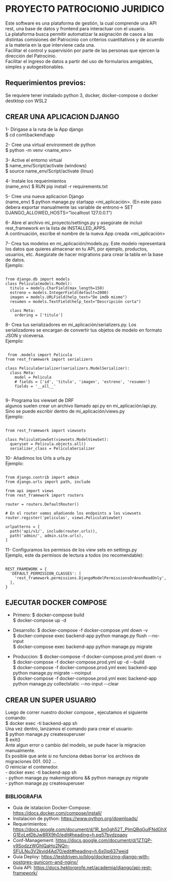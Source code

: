 # PROYECTO PATROCIONIO JURIDICO 
Este software es una plataforma de gestión, la cual comprende una API rest, una base de datos y frontend para interactuar con el usuario.<br/>
La plataforma busca permitir automatizar la asignación de casos a las distintas comisiones del Patrocinio con criterios cuantitativos y de acuerdo a la materia en la que interviene cada una. <br/>
Facilitar el control y supervisión por parte de las personas que ejercen la dirección del Patrocinio. <br/>
Facilitar el ingreso de datos a partir del uso de formularios amigables, simples y autogestionables. 

## Requerimientos previos: <br/>
 Se requiere tener instalado python 3, docker, docker-compose o docker destktop con WSL2 

## CREAR UNA APLICACION DJANGO 
1- Dirigase a la ruta de la App django <br/>
$ cd com\backend\app

2- Cree una virtual environment de python <br/>
$ python -m venv <name_env> 


3- Active el entorno virtual<br/>
$ name_env/Script/activate (windows) <br/>
$ source name_env/Script/activate (linux)


4- Instale los requerimientos<br />
(name_env) $ RUN pip install -r requirements.txt


5- Cree una nueva aplicacion Django<br />
(name_env) $ python manage.py startapp <mi_aplicación>.
(En este paso debera exportar manualmente las variable de entrono-> SET DJANGO_ALLOWED_HOSTS="localhost 127.0.0.1")


6- Abre el archivo mi_proyecto/settings.py y asegúrate de incluir rest_framework en la lista de INSTALLED_APPS. <br />
A continuación, escribe el nombre de la nueva App creada <mi_aplicación>


7- Crea tus modelos en mi_aplicación/models.py. Este modelo representará los datos que quieres almacenar en tu API, por ejemplo, productos, usuarios, etc. Asegúrate de hacer migrations para crear la tabla en la base de datos. <br />
Ejemplo:
<pre><code>
from django.db import models
class Pelicula(models.Model):
  titulo = models.CharField(max_length=150)
  estreno = models.IntegerField(default=2000)
  imagen = models.URLField(help_text="De imdb mismo")
  resumen = models.TextField(help_text="Descripción corta")

  class Meta:
    ordering = ['titulo']
</code></pre>


8- Crea tus serializadores en mi_aplicación/serializers.py. Los serializadores se encargan de convertir tus objetos de modelo en formato JSON y viceversa. <br />
Ejemplo:
<pre><code>
 from .models import Pelicula
from rest_framework import serializers

class PeliculaSerializer(serializers.ModelSerializer):
  class Meta:
    model = Pelicula
    # fields = ['id', 'titulo', 'imagen', 'estreno', 'resumen']
    fields = '__all__'
 
</code></pre>


9- Programa los viewset de DRF  <br />
algunos suelen crear un archivo llamado api.py en mi_aplicación/api.py.  <br />
Sino se puede escribir dentro de mi_aplicación/views.py <br />
Ejemplo:
<pre><code>
from rest_framework import viewsets

class PeliculaViewSet(viewsets.ModelViewSet):
  queryset = Pelicula.objects.all()
  serializer_class = PeliculaSerializer
</code></pre>
 

10- Añadimos los Urls a urls.py <br />
Ejemplo:
<pre><code>
from django.contrib import admin
from django.urls import path, include

from api import views
from rest_framework import routers

router = routers.DefaultRouter()

# En el router vamos añadiendo los endpoints a los viewsets
router.register('peliculas', views.PeliculaViewSet)

urlpatterns = [
  path('api/v1/', include(router.urls)),
  path('admin/', admin.site.urls),
]
</code></pre>


11- Configuramos los permisos de los view sets en settings.py <br />
Ejemplo, este da permisos de lectura a todos (no recomendable):
<pre><code> 
REST_FRAMEWORK = {
  'DEFAULT_PERMISSION_CLASSES': [                     
    'rest_framework.permissions.DjangoModelPermissionsOrAnonReadOnly',
  ],
}
</code></pre>



## EJECUTAR DOCKER COMPOSE 
- Primero:
\$ docker-compose build  <br />
\$ docker-compose up -d

- Desarrollo:
\$ docker-compose -f docker-compose.yml down -v <br />
\$ docker-compose exec backend-app python manage.py flush --no-input <br />
\$ docker-compose exec backend-app python manage.py migrate

- Produccion:
\$ docker-compose -f docker-compose.prod.yml down -v <br />
\$ docker-compose -f docker-compose.prod.yml up -d --build <br />
\$ docker-compose -f docker-compose.prod.yml exec backend-app python manage.py migrate --noinput <br />
\$ docker-compose -f docker-compose.prod.yml exec backend-app python manage.py collectstatic --no-input --clear

## CREAR UN SUPER USUARIO
Luego de correr nuestro docker compose , ejecutamos el siguiente comando: <br/>
\$ docker exec -ti backend-app sh <br/>
Una vez dentro, lanzamos el comando para crear el usuario: <br/>
\$ python manage.py createsuperuser <br/>
\$ exit() <br />
        Ante algun error o cambio del modelo, se pude hacer la migracion manualmente. <br/>
        Es posible que ante si no funciona debas borrar los archivos de migraciones 001. 002 ... <br/>
        O reiniciar el contenedor. <br/>
    - docker exec -ti backend-app sh <br/>
    - python manage.py makemigrations && python manage.py migrate <br/>
    - python manage.py createsuperuser <br/>



### BIBLIOGRAFIA
- Guia de istalacion Docker-Compose: https://docs.docker.com/compose/install/
- Instalacion de python: https://www.python.org/downloads/
- Requerimientos: https://docs.google.com/document/d/1R_bn0gh52T_PlmQBqGulFNdGhXG1EoLetDbJw8RX9h0/edit#heading=h.pg57bvdzqaqy
- Conf-Management: https://docs.google.com/document/d/1ZTQP-v9SodzzWGhIQaHo2NQn-SFULNu3V2kvid4Ad70/edit#heading=h.6x0jp637weid
- Guia Deploy: https://testdriven.io/blog/dockerizing-django-with-postgres-gunicorn-and-nginx/
- Guia API: https://docs.hektorprofe.net/academia/django/api-rest-framework/
